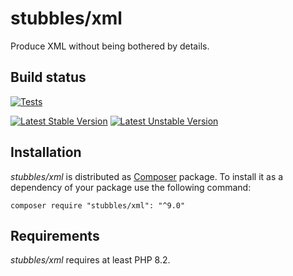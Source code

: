 stubbles/xml
============

Produce XML without being bothered by details.


Build status
------------

[![Tests](https://github.com/stubbles/stubbles-xml/workflows/Tests/badge.svg)](https://github.com/stubbles/stubbles-xml/actions?query=workflow%3ATests)

[![Latest Stable Version](https://poser.pugx.org/stubbles/xml/version.png)](https://packagist.org/packages/stubbles/xml)
[![Latest Unstable Version](https://poser.pugx.org/stubbles/xml/v/unstable.png)](//packagist.org/packages/stubbles/xml)


Installation
------------

_stubbles/xml_ is distributed as [Composer](https://getcomposer.org/)
package. To install it as a dependency of your package use the following
command:

    composer require "stubbles/xml": "^9.0"


Requirements
------------

_stubbles/xml_ requires at least PHP 8.2.
